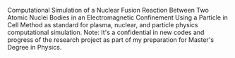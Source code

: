 Computational Simulation of a Nuclear Fusion Reaction Between Two Atomic Nuclei Bodies in an Electromagnetic Confinement
Using a Particle in Cell Method as standard for plasma, nuclear, and particle physics computational simulation.
Note: It's a confidential in new codes and progress of the research project as part of my preparation for Master's Degree in Physics.
